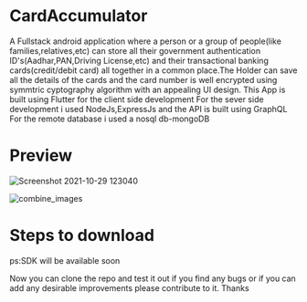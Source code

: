 # CardAccumulator
A Fullstack android application where a person or a group of people(like families,relatives,etc) can store all their government authentication ID's(Aadhar,PAN,Driving License,etc) and their transactional banking cards(credit/debit card) all together in a common place.The Holder can save all the details of the cards and the card number is well encrypted using symmtric cyptography algorithm with an appealing UI design.
This App is built using Flutter for the client side development
For the sever side development i used NodeJs,ExpressJs and the API is built using GraphQL
For the remote database i used a nosql db-mongoDB
# Preview

![Screenshot 2021-10-29 123040](https://user-images.githubusercontent.com/64373963/139390491-baa636cd-e4e9-4827-94f2-48e7c3bed478.png)

![combine_images](https://user-images.githubusercontent.com/64373963/139274388-ba056c14-7bf9-43a9-98f3-ebf285e51f14.jpg)
# Steps to download
ps:SDK will be available soon

Now you can clone the repo and test it out if you find any bugs or if you can add any desirable improvements please contribute to it.
Thanks
